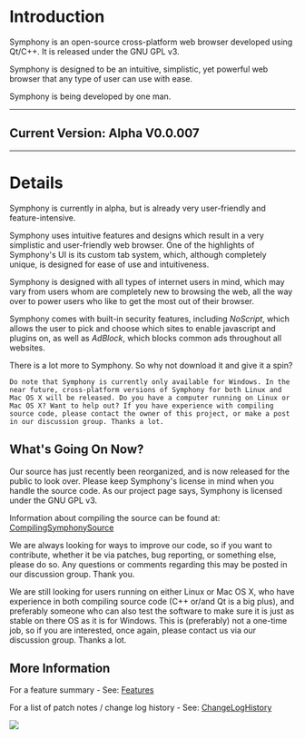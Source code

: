 # Introduction #
Symphony is an open-source cross-platform web browser developed using Qt/C++. It is released under the GNU GPL v3.

Symphony is designed to be an intuitive, simplistic, yet powerful web browser that any type of user can use with ease.

Symphony is being developed by one man.


---

## Current Version: Alpha V0.0.007 ##

---


# Details #
Symphony is currently in alpha, but is already very user-friendly and feature-intensive.

Symphony uses intuitive features and designs which result in a very simplistic and user-friendly web browser.
One of the highlights of Symphony's UI is its custom tab system, which, although completely unique, is designed for ease of use and intuitiveness.

Symphony is designed with all types of internet users in mind, which may vary from users whom are completely new to browsing the web, all the way over to power users who like to get the most out of their browser.

Symphony comes with built-in security features, including _NoScript_, which allows the user to pick and choose which sites to enable javascript and plugins on, as well as _AdBlock_, which blocks common ads throughout all websites.

There is a lot more to Symphony. So why not download it and give it a spin?

`Do note that Symphony is currently only available for Windows. In the near future, cross-platform versions of Symphony for both Linux and Mac OS X will be released. Do you have a computer running on Linux or Mac OS X? Want to help out? If you have experience with compiling source code, please contact the owner of this project, or make a post in our discussion group. Thanks a lot.`


## What's Going On Now? ##
Our source has just recently been reorganized, and is now released for the public to look over. Please keep Symphony's license in mind when you handle the source code. As our project page says, Symphony is licensed under the GNU GPL v3.

Information about compiling the source can be found at: [CompilingSymphonySource](CompilingSymphonySource.md)

We are always looking for ways to improve our code, so if you want to contribute, whether it be via patches, bug reporting, or something else, please do so. Any questions or comments regarding this may be posted in our discussion group. Thank you.

We are still looking for users running on either Linux or Mac OS X, who have experience in both compiling source code (C++ or/and Qt is a big plus), and preferably someone who can also test the software to make sure it is just as stable on there OS as it is for Windows. This is (preferably) not a one-time job, so if you are interested, once again, please contact us via our discussion group. Thanks a lot.

## More Information ##
For a feature summary - See:
[Features](Features.md)

For a list of patch notes / change log history - See:
[ChangeLogHistory](ChangeLogHistory.md)

[![](http://www.softpedia.com/base_img/softpedia_free_award_f.gif)](http://www.softpedia.com/progClean/Symphony-Clean-215623.html)